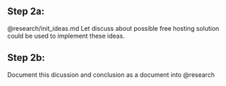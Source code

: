 ## Step 2a:

@research/init_ideas.md
Let discuss about possible free hosting solution could be used to implement these ideas.

## Step 2b:
Document this dicussion and conclusion as a document into @research 